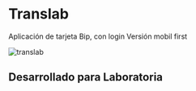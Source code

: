 # Translab

Aplicación de tarjeta Bip, con login
Versión mobil first

![translab](https://user-images.githubusercontent.com/39274775/47225470-8a143200-d394-11e8-888a-74207335959d.png)

## Desarrollado para Laboratoria
